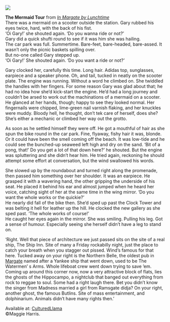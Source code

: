 <a href="https://juncture-digital.org"><img src="https://juncture-digital.org/images/ve-button.png"></a>

<param ve-config title="In Margate by Lunchtime" author="Maggie Harris" layout="vtl" banner="images/eliot5.JPG"> 

**The Mermaid Tour**
from [_In Margate by Lunchtime_](https://maggieharris.co.uk/books/in-margate-by-lunchtime/)   
There was a mermaid on a scooter outside the station. Gary rubbed his eyes twice, hard, with the back of his fist.   
‘Oi Gary!’ she shouted again. ‘Do you wanna ride or not?’   
Gary did a quick shufti round to see if it was him she was hailing.   
The car park was full. Summertime. Bare-feet, bare-headed, bare-assed. It wasn’t only the picnic baskets spilling over.   
But no-one called Gary stepped up.   
‘Oi Gary!’ She shouted again. ‘Do you want a ride or not?’    
<param ve-image url="images/Kent Maps Mermaid Transparent.jpg" label="Mermaid" attribution="Heather Murdoch"> 

Gary clocked her, carefully this time. Long hair. Adidas top, sunglasses, earpiece and a speaker phone. Oh, and tail, tucked in neatly on the scooter plate. The engine was running. Without a word he climbed on. She twiddled the handles with her fingers. For some reason Gary was glad about that; he had no idea how she’d kick-start the engine. He’d had a long journey and couldn’t be arsed to work out the machinations of a mermaid on a scooter. He glanced at her hands, though; happy to see they looked normal. Her fingernails were chipped, lime-green nail varnish flaking, and her knuckles were muddy. Bloody hell, he thought, don’t tek care of herself, does she? She’s either a mechanic or climbed her way out the grotto.
<param ve-image url="https://upload.wikimedia.org/wikipedia/commons/c/cd/Shell_Grotto%2C_Margate%2C_Kent_18_-_2011.09.17.jpg" label="Margate Shell Grotto" attribution="Emőke Dénes, CC BY-SA 4.0 via Wikimedia Commons"> 

As soon as he settled himself they were off. He got a mouthful of hair as she spun the bike round in the car park. Fine, flyaway, fishy hair it was, blonde. Or it could have been the smell coming off the beach. It was low-tide and he could see the bunched-up seaweed left high and dry on the sand.
‘Bit of a pong, that!’ Do you get a lot of that down here?’ he shouted. But the engine was spluttering and she didn’t hear him. He tried again, reckoning he should attempt some effort at conversation, but the wind swallowed his words.
<param ve-image url="https://upload.wikimedia.org/wikipedia/commons/f/f8/Margate_beach%2C_deserted_in_October_sunshine_-_geograph.org.uk_-_1032944.jpg" label="Nick Smith / Margate beach, deserted in October sunshine">

She slowed up by the roundabout and turned right along the promenade, then passed him something over her shoulder. It was an earpiece. He grasped it with a wavering hand, the other gripping the underside of his seat. He placed it behind his ear and almost jumped when he heard her voice, catching sight of her at the same time in the wing mirror.
‘Do you want the whole works or the quickie?’   
He nearly did fall of the bike then. She’d sped up past the Clock Tower and was belting it hell for leather up the hill.  He clocked the new gallery as she sped past.
‘The whole works of course!’   
He caught her eyes again in the mirror. She was smiling. Pulling his leg. Got a sense of humour. Especially seeing she herself didn’t have a leg to stand on.   
<param ve-image url="https://upload.wikimedia.org/wikipedia/commons/c/c8/Margate_Clock_Tower_Oast_House_Archive.jpg" label="Margate Clock Tower" attribution="Oast House Archive" license="CC BY-SA 2.0">

‘Right. Well that piece of architecture we just passed sits on the site of a real ship, The Ship Inn. Site of many a Friday rockabilly night, just the place to catch your breath when you stagger out pissed. Wind’s famous for that here. Tucked away on your right is the Northern Belle, the oldest pub in [Margate](/21c/21c-margate) named after  a Yankee ship that went down, used to be The Watermen’ s Arms. Whole lifeboat crew went down trying to save ’em. Coming up around this corner now, now a very attractive block of flats, lies the ghosts of the Hippocampo, a nightclub that banged out everything from rock to reggae to soul. Some had a right laugh there. Bet you didn’t know the singer from Madness married a girl from Ramsgate didja? On your right, another ghost, the famous Butlins. Site of mass entertainment, and dolphinarium. Animals didn’t have many rights then.’ 
<param ve-image url="https://upload.wikimedia.org/wikipedia/commons/9/93/Northern_Belle%2C_Margate_-_geograph.org.uk_-_1715327.jpg" label="Northern Belle, Margate" attribution="Chris Whippet via Wikimedia Commons" license="CC BY-SA 2.0"> 

Available at: [CulturedLlama](http://www.culturedllama.co.uk/books/in-margate-by-lunchtime)    
©Maggie Harris.
<param ve-image url="images/thumbnail_margate.jpg" label="Mark Holihan"> 




